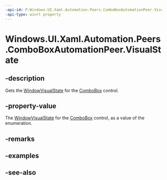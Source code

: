 ```yaml
---
-api-id: P:Windows.UI.Xaml.Automation.Peers.ComboBoxAutomationPeer.VisualState
-api-type: winrt property
---
```


<!-- Property syntax
public Windows.UI.Xaml.Automation.WindowVisualState VisualState { get; }
-->

# Windows.UI.Xaml.Automation.Peers.ComboBoxAutomationPeer.VisualState

## -description
Gets the [WindowVisualState](../windows.ui.xaml.automation/windowvisualstate.md) for the [ComboBox](../windows.ui.xaml.controls/combobox.md) control.



## -property-value
The [WindowVisualState](../windows.ui.xaml.automation/windowvisualstate.md) for the [ComboBox](../windows.ui.xaml.controls/combobox.md) control, as a value of the enumeration.

## -remarks

## -examples

## -see-also
